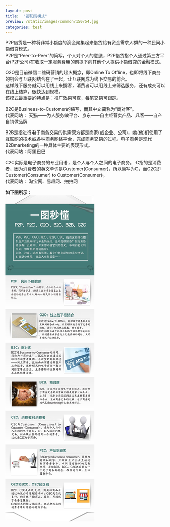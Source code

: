 ```yaml
---
layout: post
title:  "互联网模式"
preview: /static/images/common/150/54.jpg
categories: test
---
```




P2P借贷是一种将非常小额度的资金聚集起来借贷给有资金需求人群的一种民间小额借贷模式。  
P2P是“Peer-to-Peer”的简写，个人对个人的意思，P2P借贷指个人通过第三方平台(P2P公司)在收取一定服务费用的前提下向其他个人提供小额借贷的金融模式。

O2O是目前微信二维码营销的超火概念，即Online To Offline，也即将线下商务的机会与互联网结合在了一起，让互联网成为线下交易的前台。    
这样线下服务就可以用线上来揽客，消费者可以用线上来筛选服务，还有成交可以在线上结算，很快达到规模。  
该模式最重要的特点是：推广效果可查，每笔交易可跟踪。

B2C是Business-to-Customer的缩写，而其中文简称为“商对客”。    
代表网站： 天猫——为人服务做平台、京东——自主经营卖产品、凡客——自产自销做品牌  

B2B是指进行电子商务交易的供需双方都是商家(或企业、公司)，她(他)们使用了互联网的技术或各种商务网络平台，完成商务交易的过程。电子商务是现代B2Bmarketing的一种具体主要的表现形式。   
代表网站：阿里巴巴  

C2C实际是电子商务的专业用语，是个人与个人之间的电子商务。
C指的是消费者，因为消费者的英文单词是Customer(Consumer)，所以简写为C，而C2C即 Customer(Consumer) to Customer(Consumer)。  
代表网站： 淘宝网、易趣网、拍拍网 



**如下图所示：**  
![各种模式](/static/images/src/business.jpg)
